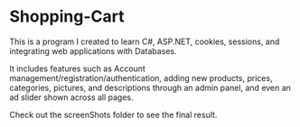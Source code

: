 # Shopping-Cart

This is a program I created to learn C#, ASP.NET, cookies, sessions, and integrating web applications with Databases.  

It includes features such as Account management/registration/authentication, adding new products, prices, categories, pictures, and descriptions through an admin panel, and even an ad slider shown across all pages.  

Check out the screenShots folder to see the final result.
